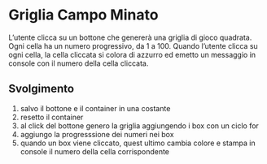 # Griglia Campo Minato

L’utente clicca su un bottone che genererà una griglia di gioco quadrata.
Ogni cella ha un numero progressivo, da 1 a 100.
Quando l’utente clicca su ogni cella, la cella cliccata si colora di azzurro ed emetto un messaggio in console con il numero della cella cliccata.

## Svolgimento

1. salvo il bottone e il container in una costante
2. resetto il container
3. al click del bottone genero la griglia aggiungendo i box con un ciclo for
4. aggiungo la progresssione dei numeri nei box
5. quando un box viene cliccato, quest ultimo cambia colore e stampa in console il numero della cella corrispondente
